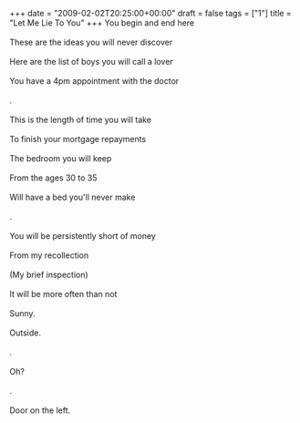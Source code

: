+++
date = "2009-02-02T20:25:00+00:00"
draft = false
tags = ["1"]
title = "Let Me Lie To You"
+++
You begin and end here<br/><br/>These are the ideas you will never discover<br/><br/>Here are the list of boys you will call a lover<br/><br/>You have a 4pm appointment with the doctor<br/><br/>.<br/><br/>This is the length of time you will take<br/><br/>To finish your mortgage repayments<br/><br/>The bedroom you will keep<br/><br/>From the ages 30 to 35<br/><br/>Will have a bed you'll never make<br/><br/>.<br/><br/>You will be persistently short of money<br/><br/>From my recollection<br/><br/>(My brief inspection)<br/><br/>It will be more often than not<br/><br/>Sunny.<br/><br/>Outside.<br/><br/>.<br/><br/>Oh?<br/><br/>.<br/><br/>Door on the left.<div class="blogger-post-footer"><img width='1' height='1' src='https://blogger.googleusercontent.com/tracker/5693059957647979680-5843325753574285216?l=cosmiccowbell.blogspot.com' alt='' /></div>